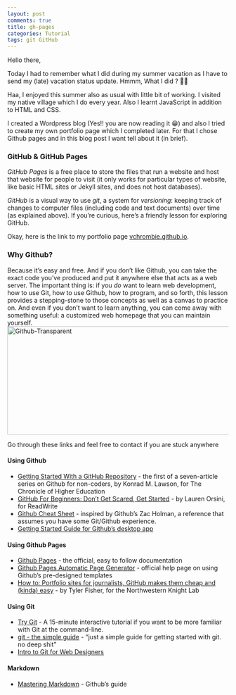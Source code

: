 ```yaml
---
layout: post
comments: true
title: gh-pages
categories: Tutorial
tags: git GitHub
---
```

Hello there,

Today I had to remember what I did during my summer vacation as I have to send my (late) vacation status update. Hmmm, What I did ? 🤔😑

Haa, I enjoyed this summer also as usual with little bit of working. I visited my native village which I do every year. Also I learnt JavaScript in addition to HTML and CSS.

I created a Wordpress blog (Yes!! you are now reading it 😁) and also I tried to create my own portfolio page which I completed later. For that I chose Github pages and in this blog post I want tell about it (in brief).
<h3 id="github--github-pages-">GitHub & GitHub Pages</h3>
<em>GitHub Pages</em> is a free place to store the files that run a website and host that website for people to visit (it only works for particular types of website, like basic HTML sites or Jekyll sites, and does not host databases).

<em>GitHub</em> is a visual way to use <em>git</em>, a system for <em>versioning</em>: keeping track of changes to computer files (including code and text documents) over time (as explained above). If you’re curious, here’s a friendly lesson for exploring GitHub.

Okay, here is the link to my portfolio page <a href="https://vchrombie.github.io/" target="blank" rel="noopener">vchrombie.github.io</a>.
<h3 id="why-github">Why Github?</h3>
Because it’s easy and free. And if you don’t like Github, you can take the exact code you’ve produced and put it anywhere else that acts as a web server. The important thing is: if you <em>do</em> want to learn web development, how to use Git, how to use Github, how to program, and so forth, this lesson provides a stepping-stone to those concepts as well as a canvas to practice on. And even if you don’t want to learn anything, you can come away with something useful: a customized web homepage that you can maintain yourself.

<img class="  wp-image-1298 aligncenter" src="https://vchrombiediary.files.wordpress.com/2017/08/github-transparent-e1503828848244.png" alt="Github-Transparent" width="557" height="246" />

Go through these links and feel free to contact if you are stuck anywhere
<h4 id="using-github">Using Github</h4>
<ul>
	<li><a href="http://chronicle.com/blogs/profhacker/getting-started-with-a-github-repository/47393">Getting Started With a GitHub Repository</a> - the first of a seven-article series on Github for non-coders, by Konrad M. Lawson, for The Chronicle of Higher Education</li>
	<li><a href="http://readwrite.com/2013/09/30/understanding-github-a-journey-for-beginners-part-1#awesm=%7EoAh764aNbWfqyH">GitHub For Beginners: Don’t Get Scared, Get Started</a> - by Lauren Orsini, for ReadWrite</li>
	<li><a href="https://github.com/tiimgreen/github-cheat-sheet">Github Cheat Sheet</a> - inspired by Github’s Zac Holman, a reference that assumes you have some Git/Github experience.</li>
	<li><a href="https://mac.github.com/help.html">Getting Started Guide for Github’s desktop app</a></li>
</ul>
<h4 id="using-github-pages">Using Github Pages</h4>
<ul>
	<li><a href="http://pages.github.com/">Github Pages</a> - the official, easy to follow documentation</li>
	<li><a href="https://help.github.com/articles/creating-pages-with-the-automatic-generator">Github Pages Automatic Page Generator</a> - official help page on using Github’s pre-designed templates</li>
	<li><a href="http://knightlab.northwestern.edu/2013/08/02/how-to-portfolio-sites-for-journalists-github-makes-em-cheap-and-kinda-easy/">How to: Portfolio sites for journalists, GitHub makes them cheap and (kinda) easy</a> - by Tyler Fisher, for the Northwestern Knight Lab</li>
</ul>
<h4 id="using-git">Using Git</h4>
<ul>
	<li><a href="http://try.github.io/levels/1/challenges/1">Try Git</a> - A 15-minute interactive tutorial if you want to be more familiar with Git at the command-line.</li>
	<li><a href="http://rogerdudler.github.io/git-guide/">git - the simple guide</a> - “just a simple guide for getting started with git. no deep shit”</li>
	<li><a href="http://www.webdesignerdepot.com/2009/03/intro-to-git-for-web-designers/">Intro to Git for Web Designers</a></li>
</ul>
<h4 id="markdown">Markdown</h4>
<ul>
	<li><a href="https://guides.github.com/overviews/mastering-markdown/">Mastering Markdown</a> - Github’s guide</li>
</ul>
